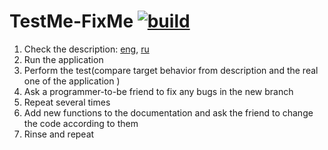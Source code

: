 # TestMe-FixMe [![build](https://github.com/firstsarcasm/TestMe-FixMe/actions/workflows/maven.yml/badge.svg)](https://github.com/firstsarcasm/TestMe-FixMe/actions/workflows/maven.yml)  

1. Check the description: [eng](SPECIFICATION_ENG.md), [ru](SPECIFICATION_RU.md) 
2. Run the application
3. Perform the test(compare target behavior from description and the real one of the application )
4. Ask a programmer-to-be friend to fix any bugs in the new branch
5. Repeat several times
6. Add new functions to the documentation and ask the friend to change the code according to them
7. Rinse and repeat
